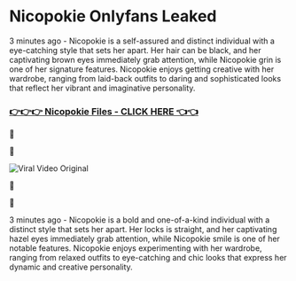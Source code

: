 # Nicopokie Onlyfans Leaked

<p>3 minutes ago - Nicopokie is a self-assured and distinct individual with a eye-catching style that sets her apart. Her hair can be black, and her captivating brown eyes immediately grab attention, while Nicopokie grin is one of her signature features. Nicopokie enjoys getting creative with her wardrobe, ranging from laid-back outfits to daring and sophisticated looks that reflect her vibrant and imaginative personality.</p><p>
<h3><a href="https://fansleaks.com-getfree.pro/nicopokie" rel="nofollow">👉👉👉 Nicopokie Files - CLICK HERE 👈👈</a></h3>
<p>🔻</p>
<p>🔻</p> <p>
<a href="https://fansleaks.com-getfree.pro/nicopokie" rel="nofollow"><img src="https://i.imgur.com/0ZbtXZ5.gif" alt="Viral Video Original" style="max-width: 100%; display: inline-block;" data-target="animated-image.originalImage"></a>
<p>🔻</p>
<p>🔻</p> <p>3 minutes ago - Nicopokie is a bold and one-of-a-kind individual with a distinct style that sets her apart. Her locks is straight, and her captivating hazel eyes immediately grab attention, while Nicopokie smile is one of her notable features. Nicopokie enjoys experimenting with her wardrobe, ranging from relaxed outfits to eye-catching and chic looks that express her dynamic and creative personality.</p>
